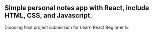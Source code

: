 ## Simple personal notes app with React, include HTML, CSS, and Javascript.
Dicoding final project submission for Learn React Beginner lv.
